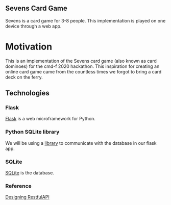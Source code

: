 ## Sevens Card Game

Sevens is a card game for 3-8 people. This implementation is played on one device through a web app.

# Motivation

This is an implementation of the Sevens card game (also known as card dominoes) for the cmd-f 2020 hackathon. This inspiration for creating an online card game came from the countless times we forgot to bring a card deck on the ferry.

## Technologies

### Flask

[Flask](http://flask.pocoo.org/) is a web microframework for Python.

### Python SQLite library

We will be using a [library](https://docs.python.org/3.6/library/sqlite3.html) to communicate with the database in our flask app.

### SQLite

[SQLite](https://www.sqlite.org/index.html) is the database.

### Reference

[Designing RestfulAPI](https://blog.miguelgrinberg.com/post/designing-a-restful-api-with-python-and-flask)

